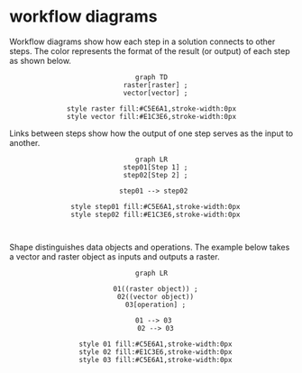 # __workflow diagrams__  

Workflow diagrams show how each step in a solution connects to other steps. The color represents the format of the result (or output) of each step as shown below.  

<center>

``` mermaid
graph TD
  raster[raster] ;
  vector[vector] ;

style raster fill:#C5E6A1,stroke-width:0px
style vector fill:#E1C3E6,stroke-width:0px
```

</center>

Links between steps show how the output of one step serves as the input to another.      

<center>

``` mermaid
graph LR
  step01[Step 1] ;
  step02[Step 2] ;

  step01 --> step02 

  style step01 fill:#C5E6A1,stroke-width:0px
  style step02 fill:#E1C3E6,stroke-width:0px

  
```

</center>

Shape distinguishes data objects and operations. The example below takes a vector and raster object as inputs and outputs a raster.       

<center>

``` mermaid
graph LR

  01((raster object)) ;
  02((vector object))
  03[operation] ;

  01 --> 03 
  02 --> 03

  style 01 fill:#C5E6A1,stroke-width:0px
  style 02 fill:#E1C3E6,stroke-width:0px
  style 03 fill:#C5E6A1,stroke-width:0px
  
```

</center>
